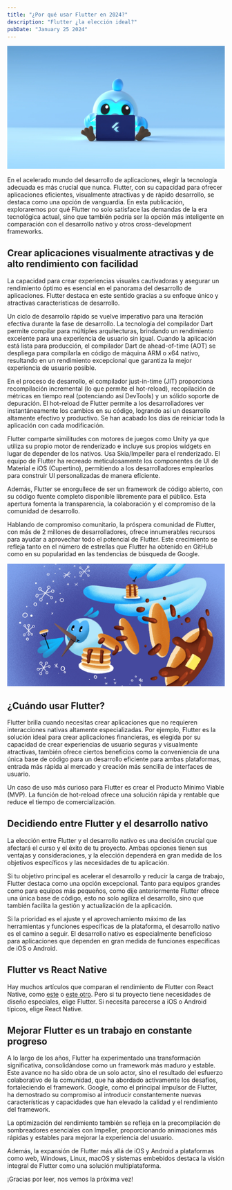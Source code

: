 ```yaml
---
title: "¿Por qué usar Flutter en 2024?"
description: "Flutter ¿la elección ideal?"
pubDate: "January 25 2024"
---
```


![dash-2024](../../../public/images/dash2024.webp)

En el acelerado mundo del desarrollo de aplicaciones, elegir la tecnología adecuada es más crucial que nunca. Flutter, con su capacidad para ofrecer aplicaciones eficientes, visualmente atractivas y de rápido desarrollo, se destaca como una opción de vanguardia. En esta publicación, exploraremos por qué Flutter no solo satisface las demandas de la era tecnológica actual, sino que también podría ser la opción más inteligente en comparación con el desarrollo nativo y otros cross-development frameworks.

## Crear aplicaciones visualmente atractivas y de alto rendimiento con facilidad

La capacidad para crear experiencias visuales cautivadoras y asegurar un rendimiento óptimo es esencial en el panorama del desarrollo de aplicaciones. Flutter destaca en este sentido gracias a su enfoque único y atractivas características de desarrollo.

Un ciclo de desarrollo rápido se vuelve imperativo para una iteración efectiva durante la fase de desarrollo. La tecnología del compilador Dart permite compilar para múltiples arquitecturas, brindando un rendimiento excelente para una experiencia de usuario sin igual. Cuando la aplicación está lista para producción, el compilador Dart de ahead-of-time (AOT) se despliega para compilarla en código de máquina ARM o x64 nativo, resultando en un rendimiento excepcional que garantiza la mejor experiencia de usuario posible.

En el proceso de desarrollo, el compilador just-in-time (JIT) proporciona recompilación incremental (lo que permite el hot-reload), recopilación de métricas en tiempo real (potenciando así DevTools) y un sólido soporte de depuración. El hot-reload de Flutter permite a los desarrolladores ver instantáneamente los cambios en su código, logrando así un desarrollo altamente efectivo y productivo. Se han acabado los días de reiniciar toda la aplicación con cada modificación.

Flutter comparte similitudes con motores de juegos como Unity ya que utiliza su propio motor de renderizado e incluye sus propios widgets en lugar de depender de los nativos. Usa Skia/Impeller para el renderizado. El equipo de Flutter ha recreado meticulosamente los componentes de UI de Material e iOS (Cupertino), permitiendo a los desarrolladores emplearlos para construir UI personalizadas de manera eficiente.

Además, Flutter se enorgullece de ser un framework de código abierto, con su código fuente completo disponible libremente para el público. Esta apertura fomenta la transparencia, la colaboración y el compromiso de la comunidad de desarrollo.

Hablando de compromiso comunitario, la próspera comunidad de Flutter, con más de 2 millones de desarrolladores, ofrece innumerables recursos para ayudar a aprovechar todo el potencial de Flutter. Este crecimiento se refleja tanto en el número de estrellas que Flutter ha obtenido en GitHub como en su popularidad en las tendencias de búsqueda de Google.

![dash-2024](../../../public/images/dash.webp)

## ¿Cuándo usar Flutter?

Flutter brilla cuando necesitas crear aplicaciones que no requieren interacciones nativas altamente especializadas. Por ejemplo, Flutter es la solución ideal para crear aplicaciones financieras, es elegida por su capacidad de crear experiencias de usuario seguras y visualmente atractivas, también ofrece ciertos beneficios como la conveniencia de una única base de código para un desarrollo eficiente para ambas plataformas, entrada más rápida al mercado y creación más sencilla de interfaces de usuario.

Un caso de uso más curioso para Flutter es crear el Producto Mínimo Viable (MVP). La función de hot-reload ofrece una solución rápida y rentable que reduce el tiempo de comercialización.

## Decidiendo entre Flutter y el desarrollo nativo

La elección entre Flutter y el desarrollo nativo es una decisión crucial que afectará el curso y el éxito de tu proyecto. Ambas opciones tienen sus ventajas y consideraciones, y la elección dependerá en gran medida de los objetivos específicos y las necesidades de tu aplicación. 

Si tu objetivo principal es acelerar el desarrollo y reducir la carga de trabajo, Flutter destaca como una opción excepcional. Tanto para equipos grandes como para equipos más pequeños, como dije anteriormente Flutter ofrece una única base de código, esto no solo agiliza el desarrollo, sino que también facilita la gestión y actualización de la aplicación.

Si la prioridad es el ajuste y el aprovechamiento máximo de las herramientas y funciones específicas de la plataforma, el desarrollo nativo es el camino a seguir. El desarrollo nativo es especialmente beneficioso para aplicaciones que dependen en gran medida de funciones específicas de iOS o Android.

## Flutter vs React Native

Hay muchos artículos que comparan el rendimiento de Flutter con React Native, como [este](https://www.expertappdevs.com/blog/flutter-vs-react-native#:~:text=Flutter%20has%20a%20more%20expressive,the%20platform%20users%20will%20use.) o [este otro](https://blog.codemagic.io/flutter-vs-react-native-a-developers-perspective/). Pero si tu proyecto tiene necesidades de diseño especiales, elige Flutter. Si necesita parecerse a iOS o Android típicos, elige React Native.

## Mejorar Flutter es un trabajo en constante progreso

A lo largo de los años, Flutter ha experimentado una transformación significativa, consolidándose como un framework más maduro y estable. Este avance no ha sido obra de un solo actor, sino el resultado del esfuerzo colaborativo de la comunidad, que ha abordado activamente los desafíos, fortaleciendo el framework. Google, como el principal impulsor de Flutter, ha demostrado su compromiso al introducir constantemente nuevas características y capacidades que han elevado la calidad y el rendimiento del framework.

La optimización del rendimiento también se refleja en la precompilación de sombreadores esenciales con Impeller, proporcionando animaciones más rápidas y estables para mejorar la experiencia del usuario.

Además, la expansión de Flutter más allá de iOS y Android a plataformas como web, Windows, Linux, macOS y sistemas embebidos destaca la visión integral de Flutter como una solución multiplataforma.

¡Gracias por leer, nos vemos la próxima vez!